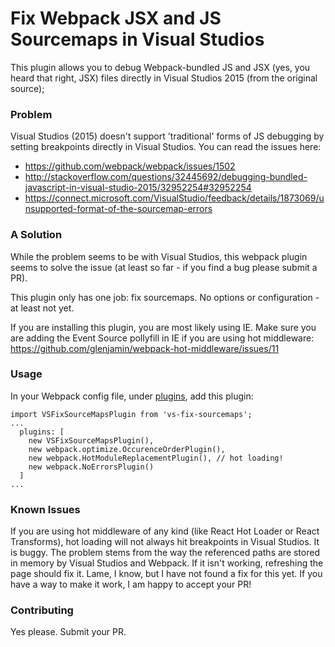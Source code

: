 # Fix Webpack JSX and JS Sourcemaps in Visual Studios
This plugin allows you to debug Webpack-bundled JS and JSX (yes, you heard that right, JSX) files directly in Visual Studios 2015 (from the original source);

### Problem
Visual Studios (2015) doesn't support 'traditional' forms of JS debugging by setting breakpoints directly in Visual Studios. You can read the issues here:

+ https://github.com/webpack/webpack/issues/1502
+ http://stackoverflow.com/questions/32445692/debugging-bundled-javascript-in-visual-studio-2015/32952254#32952254
+ https://connect.microsoft.com/VisualStudio/feedback/details/1873069/unsupported-format-of-the-sourcemap-errors

### A Solution
While the problem seems to be with Visual Studios, this webpack plugin seems to solve the issue (at least so far - if you find a bug please submit a PR). 

This plugin only has one job: fix sourcemaps. No options or configuration - at least not yet.

If you are installing this plugin, you are most likely using IE. Make sure you are adding the Event Source pollyfill in IE if you are using hot middleware: https://github.com/glenjamin/webpack-hot-middleware/issues/11


### Usage

In your Webpack config file, under [plugins](https://webpack.github.io/docs/configuration.html#plugins), add this plugin:

```
import VSFixSourceMapsPlugin from 'vs-fix-sourcemaps';
...
  plugins: [
    new VSFixSourceMapsPlugin(),
    new webpack.optimize.OccurenceOrderPlugin(), 
    new webpack.HotModuleReplacementPlugin(), // hot loading!
    new webpack.NoErrorsPlugin()
  ]
...
```

### Known Issues
  If you are using hot middleware of any kind (like React Hot Loader or React Transforms), hot loading will not always hit breakpoints in Visual Studios. It is buggy. The problem stems from the way the referenced paths are stored in memory by Visual Studios and Webpack. If it isn't working, refreshing the page should fix it. Lame, I know, but I have not found a fix for this yet. If you have a way to make it work, I am happy to accept your PR!


### Contributing
  Yes please. Submit your PR. 



